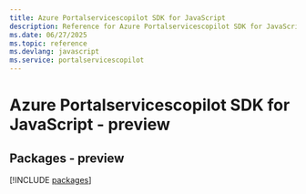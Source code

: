 ```yaml
---
title: Azure Portalservicescopilot SDK for JavaScript
description: Reference for Azure Portalservicescopilot SDK for JavaScript
ms.date: 06/27/2025
ms.topic: reference
ms.devlang: javascript
ms.service: portalservicescopilot
---
```

# Azure Portalservicescopilot SDK for JavaScript - preview
## Packages - preview
[!INCLUDE [packages](portalservicescopilot-index.md)]
